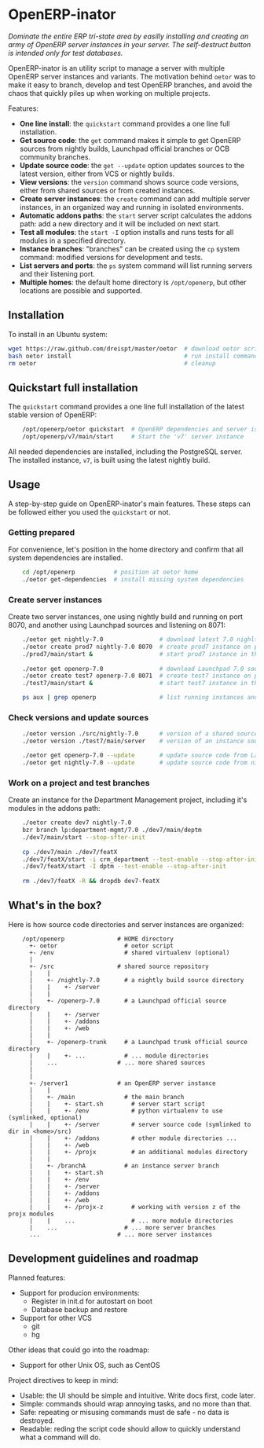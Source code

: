 OpenERP-inator
==============

*Dominate the entire ERP tri-state area by easilly installing and creating an army of OpenERP server instances in your server. The self-destruct button is intended only for test databases.*

OpenERP-inator is an utility script to manage a server with multiple OpenERP server instances and variants.
The motivation behind `oetor` was to make it easy to branch, develop and test OpenERP branches, and avoid the chaos that quickly piles up when working on multiple projects.

Features:

 - **One line install**: the `quickstart` command provides a one line full installation.
 - **Get source code**: the `get` command makes it simple to get OpenERP sources from nightly builds, Launchpad official branches or OCB community branches.
 - **Update source code**: the `get --update` option updates sources to the latest version, either from VCS or nightly builds.
 - **View versions**: the `version` command shows source code versions, either from shared sources or from created instances.
 - **Create server instances**: the `create` command can add multiple server instances, in an organized way and running in isolated environments.
 - **Automatic addons paths**: the `start` server script calculates the addons path: add a new directory and it will be included on next start.
 - **Test all modules**: the `start -I` option installs and runs tests for all modules in a specified directory.
 - **Instance branches**: "branches" can be created using the `cp` system command: modified versions for development and tests.
 - **List servers and ports**: the `ps` system command will list running servers and their listening port.
 - **Multiple homes**: the default home directory is `/opt/openerp`, but other locations are possible and supported.


Installation
------------

To install in an Ubuntu system:

```bash
wget https://raw.github.com/dreispt/master/oetor  # download oetor script
bash oetor install                                # run install command
rm oetor                                          # cleanup
```


Quickstart full installation
---------------------------

The `quickstart` command provides a one line full installation of the latest stable version of OpenERP:

```bash
    /opt/openerp/oetor quickstart  # OpenERP dependencies and server isntallation 
    /opt/openerp/v7/main/start     # Start the 'v7' server instance
```

All needed dependencies are installed, including the PostgreSQL server.
The installed instance, `v7`, is built using the latest nightly build. 


Usage
-----

A step-by-step guide on OpenERP-inator's main features.
These steps can be followed either you used the `quickstart` or not.


### Getting prepared
 
For convenience, let's position in the home directory and confirm that all system dependencies are installed.

```bash
    cd /opt/openerp           # position at oetor home
    ./oetor get-dependencies  # install missing system dependencies
```


### Create server instances

Create two server instances, one using nightly build and running on port 8070,
and another using Launchpad sources and listening on 8071:

```bash
    ./oetor get nightly-7.0                # download latest 7.0 nighlty build
    ./oetor create prod7 nightly-7.0 8070  # create prod7 instance on port 8070
    ./prod7/main/start &                   # start prod7 instance in the background
    
    ./oetor get openerp-7.0                # download Launchpad 7.0 source code
    ./oetor create test7 openerp-7.0 8071  # create test7 instance on port 8071
    ./test7/main/start &                   # start test7 instance in the background

    ps aux | grep openerp                  # list running instances and listening ports
```


### Check versions and update sources

```bash
    ./oetor version ./src/nightly-7.0      # version of a shared source
    ./oetor version ./test7/main/server    # version of an instance source code

    ./oetor get openerp-7.0 --update       # update source code from Launchpad
    ./oetor get nightly-7.0 --update       # update source code from nightly builds
```


### Work on a project and test branches

Create an instance for the Department Management project, including it's modules in the addons path:

```bash
    ./oetor create dev7 nightly-7.0                                      # create "dev7" server instance 
    bzr branch lp:department-mgmt/7.0 ./dev7/main/deptm                  # add specific code
    ./dev7/main/start --stop-sfter-init                                  # new code branch automatically added to addons
    
    cp ./dev7/main ./dev7/featX                                          # create "featX" work copy from branch "main"
    ./dev7/featX/start -i crm_department --test-enable --stop-after-init # test one module
    ./dev7/featX/start -I dptm --test-enable --stop-after-init           # test all modules
    
    rm ./dev7/featX -R && dropdb dev7-featX                              # Remove an obsolete instance branch
```


What's in the box?
------------------

Here is how source code directories and server instances are organized:


        /opt/openerp               # HOME directory
          +- oetor                   # oetor script
          +- /env                    # shared virtualenv (optional)
          |
          +- /src                  # shared source repository
          |    |
          |    +- /nightly-7.0       # a nightly build source directory
          |    |    +- /server
          |    |
          |    +- /openerp-7.0       # a Launchpad official source directory
          |    |    +- /server
          |    |    +- /addons
          |    |    +- /web
          |    |
          |    +- /openerp-trunk     # a Launchpad trunk official source directory
          |    |    +- ...           # ... module directories
          |    ...                 # ... more shared sources
          |
          |
          +- /server1              # an OpenERP server instance
          |    |
          |    +- /main              # the main branch
          |    |    +- start.sh        # server start script
          |    |    +- /env            # python virtualenv to use (symlinked, optional)
          |    |    +- /server         # server source code (symlinked to dir in <home>/src)
          |    |    +- /addons         # other module directories ...
          |    |    +- /web
          |    |    +- /projx          # an additional modules directory
          |    |
          |    +- /branchA           # an instance server branch
          |    |    +- start.sh
          |    |    +- /env      
          |    |    +- /server       
          |    |    +- /addons 
          |    |    +- /web
          |    |    +- /projx-z        # working with version z of the projx modules
          |    |    ...                # ... more module directories
          |    ...                   # ... more server branches
          ...                      # ... more server instances


Development guidelines and roadmap
----------------------------------

Planned features:
* Support for producion environments:
  - Register in init.d for autostart on boot
  - Database backup and restore
* Support for other VCS
  - git
  - hg


Other ideas that could go into the roadmap:
* Support for other Unix OS, such as CentOS


Project directives to keep in mind:
* Usable: the UI should be simple and intuitive. Write docs first, code later.
* Simple: commands should wrap annoying tasks, and no more than that.
* Safe: repeating or misusing commands must de safe - no data is destroyed.
* Readable: reding the script code should allow to quickly understand what a command will do.


